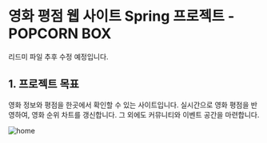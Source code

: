 # 영화 평점 웹 사이트 Spring 프로젝트 - POPCORN BOX

리드미 파일 추후 수정 예정입니다.

## 1. 프로젝트 목표
영화 정보와 평점을 한곳에서 확인할 수 있는 사이트입니다.
실시간으로 영화 평점을 반영하여, 영화 순위 차트를 갱신합니다. 그 외에도 커뮤니티와 이벤트 공간을 마련합니다.

![home](https://user-images.githubusercontent.com/93204370/157069800-5f6ea106-39c1-475d-b3ca-6b61c933eb75.png)

